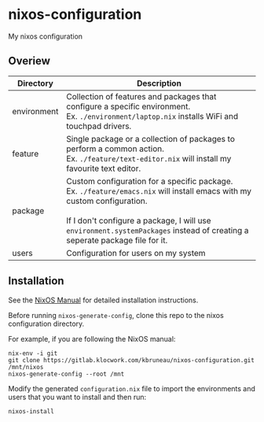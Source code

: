 # nixos-configuration
My nixos configuration

## Overiew
| Directory   | Description                                                                                                                                                                                                                                                   |
|-------------|---------------------------------------------------------------------------------------------------------------------------------------------------------------------------------------------------------------------------------------------------------------|
| environment | Collection of features and packages that configure a specific environment.<br>Ex. `./environment/laptop.nix` installs WiFi and touchpad drivers.                                                                                                              |
| feature     | Single package or a collection of packages to perform a common action.<br>Ex. `./feature/text-editor.nix` will install my favourite text editor.                                                                                                              |
| package     | Custom configuration for a specific package.<br>Ex. `./feature/emacs.nix` will install emacs with my custom configuration.<br><br>If I don't configure a package, I will use `environment.systemPackages` instead of creating a seperate package file for it. |
| users       | Configuration for users on my system                                                                                                                                                                                                                          |

## Installation
See the [NixOS Manual](https://nixos.org/nixos/manual/index.html#ch-installation)
for detailed installation instructions.

Before running `nixos-generate-config`, clone this repo to the nixos configuration directory.

For example, if you are following the NixOS manual:
```shell
nix-env -i git
git clone https://gitlab.klocwork.com/kbruneau/nixos-configuration.git /mnt/nixos
nixos-generate-config --root /mnt
```

Modify the generated `configuration.nix` file to import the
environments and users that you want to install and then run:
```shell
nixos-install
```
